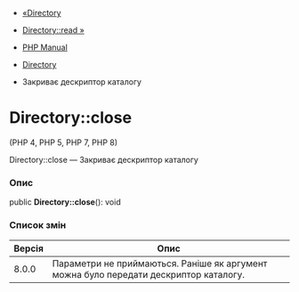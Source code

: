 - [«Directory](class.directory.md)
- [Directory::read »](directory.read.md)

- [PHP Manual](index.md)
- [Directory](class.directory.md)
- Закриває дескриптор каталогу

# Directory::close

(PHP 4, PHP 5, PHP 7, PHP 8)

Directory::close — Закриває дескриптор каталогу

### Опис

public **Directory::close**(): void

### Список змін

| Версія | Опис                                                                                  |
| ------ | ------------------------------------------------------------------------------------- |
| 8.0.0  | Параметри не приймаються. Раніше як аргумент можна було передати дескриптор каталогу. |
